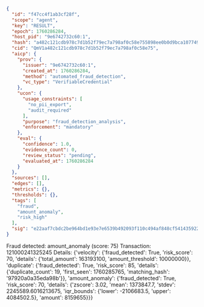 ```json
{
  "id": "f47cc4f1ab3cf28f",
  "scope": "agent",
  "key": "RESULT",
  "epoch": 1760286284,
  "host_pid": "9e6742732c60:1",
  "hash": "a482c121cdb978c7d1b52f79ec7a798af0c58e755898ee0b0d9bca107749047f",
  "cid": "QmV1a482c121cdb978c7d1b52f79ec7a798af0c58e75",
  "aicp": {
    "prov": {
      "issuer": "9e6742732c60:1",
      "created_at": 1760286284,
      "method": "automated_fraud_detection",
      "vc_type": "VerifiableCredential"
    },
    "ucon": {
      "usage_constraints": [
        "no_pii_export",
        "audit_required"
      ],
      "purpose": "fraud_detection_analysis",
      "enforcement": "mandatory"
    },
    "eval": {
      "confidence": 1.0,
      "evidence_count": 0,
      "review_status": "pending",
      "evaluated_at": 1760286284
    }
  },
  "sources": [],
  "edges": [],
  "metrics": {},
  "thresholds": {},
  "tags": [
    "fraud",
    "amount_anomaly",
    "risk_high"
  ],
  "sig": "e22aaf7cbdc2be964bd1e93e7e6539b492093f110c494af848cf54143592204f"
}
```

Fraud detected: amount_anomaly (score: 75)
Transaction: 121000241325245
Details: {'velocity': {'fraud_detected': True, 'risk_score': 70, 'details': {'total_amount': 163193100, 'amount_threshold': 10000000}}, 'duplicate': {'fraud_detected': True, 'risk_score': 85, 'details': {'duplicate_count': 19, 'first_seen': 1760285765, 'matching_hash': '97920a0a35eda98b'}}, 'amount_anomaly': {'fraud_detected': True, 'risk_score': 70, 'details': {'zscore': 3.02, 'mean': 1373847.7, 'stdev': 2245589.6016213675, 'iqr_bounds': {'lower': -2106683.5, 'upper': 4084502.5}, 'amount': 8159655}}}